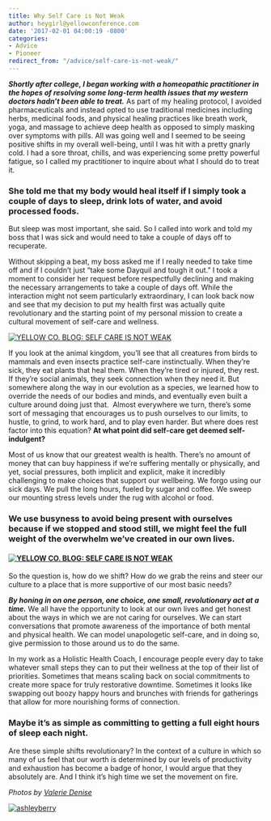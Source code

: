 ```yaml
---
title: Why Self Care is Not Weak
author: heygirl@yellowconference.com
date: '2017-02-01 04:00:19 -0800'
categories:
- Advice
- Pioneer
redirect_from: "/advice/self-care-is-not-weak/"
---
```


_**Shortly after college, I began working with a homeopathic practitioner in the hopes of resolving some long-term health issues that my western doctors hadn’t been able to treat.**_ As part of my healing protocol, I avoided pharmaceuticals and instead opted to use traditional medicines including herbs, medicinal foods, and physical healing practices like breath work, yoga, and massage to achieve deep health as opposed to simply masking over symptoms with pills. All was going well and I seemed to be seeing positive shifts in my overall well-being, until I was hit with a pretty gnarly cold. I had a sore throat, chills, and was experiencing some pretty powerful fatigue, so I called my practitioner to inquire about what I should do to treat it.

### **She told me that my body would heal itself if I simply took a couple of days to sleep, drink lots of water, and avoid processed foods.**

But sleep was most important, she said. So I called into work and told my boss that I was sick and would need to take a couple of days off to recuperate.

Without skipping a beat, my boss asked me if I really needed to take time off and if I couldn’t just “take some Dayquil and tough it out.” I took a moment to consider her request before respectfully declining and making the necessary arrangements to take a couple of days off. While the interaction might not seem particularly extraordinary, I can look back now and see that my decision to put my health first was actually quite revolutionary and the starting point of my personal mission to create a cultural movement of self-care and wellness.

[![YELLOW CO. BLOG: SELF CARE IS NOT WEAK](http://yellowco.co/wp-content/uploads/2017/01/ValerieDenisePhotos42of43.jpg)](http://yellowco.co/wp-content/uploads/2017/01/ValerieDenisePhotos42of43.jpg)

If you look at the animal kingdom, you’ll see that all creatures from birds to mammals and even insects practice self-care instinctually. When they’re sick, they eat plants that heal them. When they’re tired or injured, they rest. If they’re social animals, they seek connection when they need it. But somewhere along the way in our evolution as a species, we learned how to override the needs of our bodies and minds, and eventually even built a culture around doing just that.  Almost everywhere we turn, there’s some sort of messaging that encourages us to push ourselves to our limits, to hustle, to grind, to work hard, and to play even harder. But where does rest factor into this equation? **At what point did self-care get deemed self-indulgent?**

Most of us know that our greatest wealth is health. There’s no amount of money that can buy happiness if we’re suffering mentally or physically, and yet, social pressures, both implicit and explicit, make it incredibly challenging to make choices that support our wellbeing. We forgo using our sick days. We pull the long hours, fueled by sugar and coffee. We sweep our mounting stress levels under the rug with alcohol or food.

### We use busyness to avoid being present with ourselves because if we stopped and stood still, we might feel the full weight of the overwhelm we’ve created in our own lives.

#### [![YELLOW CO. BLOG: SELF CARE IS NOT WEAK](http://yellowco.co/wp-content/uploads/2017/01/ValerieDenisePhotos41of43.jpg)](http://yellowco.co/wp-content/uploads/2017/01/ValerieDenisePhotos41of43.jpg)

So the question is, how do we shift? How do we grab the reins and steer our culture to a place that is more supportive of our most basic needs?

_**By honing in on one person, one choice, one small, revolutionary act at a time.**_ We all have the opportunity to look at our own lives and get honest about the ways in which we are not caring for ourselves. We can start conversations that promote awareness of the importance of both mental and physical health. We can model unapologetic self-care, and in doing so, give permission to those around us to do the same.

In my work as a Holistic Health Coach, I encourage people every day to take whatever small steps they can to put their wellness at the top of their list of priorities. Sometimes that means scaling back on social commitments to create more space for truly restorative downtime. Sometimes it looks like swapping out boozy happy hours and brunches with friends for gatherings that allow for more nourishing forms of connection.

### Maybe it’s as simple as committing to getting a full eight hours of sleep each night.

Are these simple shifts revolutionary? In the context of a culture in which so many of us feel that our worth is determined by our levels of productivity and exhaustion has become a badge of honor, I would argue that they absolutely are. And I think it’s high time we set the movement on fire.

_Photos by [Valerie Denise](http://www.valeriedenisephotos.com/)_

[![ashleyberry](http://yellowco.co/wp-content/uploads/2017/01/AshleyBerry.jpg)](http://helloashleyberry.com/)

